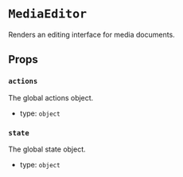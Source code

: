 `MediaEditor`
=============

Renders an editing interface for media documents.

Props
-----

### `actions`

The global actions object.

- type: `object`


### `state`

The global state object.

- type: `object`

